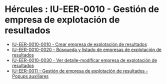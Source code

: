# Hércules : IU\-EER\-0010 \- Gestión de empresa de explotación de resultados



* [IU\-EER\-0010\-0010 \- Crear empresa de explotación de resultados](/hercules/sgi-sistema-de-gestion-de-investigacion/requisitos-y-analisis-funcional/analisis-funcional-sgi-hercules/eer-modulo-de-empresas-de-explotacion-de-resultados-ebts-eicnts-spin-offs/eer-interfaz-de-usuario/iu-eer-0010-gestion-de-empresa-de-explotacion-de-resultados/iu-eer-0010-0010-crear-empresa-de-explotacion-de-resultados/index.md "/hercules/sgi-sistema-de-gestion-de-investigacion/requisitos-y-analisis-funcional/analisis-funcional-sgi-hercules/eer-modulo-de-empresas-de-explotacion-de-resultados-ebts-eicnts-spin-offs/eer-interfaz-de-usuario/iu-eer-0010-gestion-de-empresa-de-explotacion-de-resultados/iu-eer-0010-0010-crear-empresa-de-explotacion-de-resultados/index.md")
* [IU\-EER\-0010\-0020 \- Búsqueda y listado de empresas de explotación de resultados](/hercules/sgi-sistema-de-gestion-de-investigacion/requisitos-y-analisis-funcional/analisis-funcional-sgi-hercules/eer-modulo-de-empresas-de-explotacion-de-resultados-ebts-eicnts-spin-offs/eer-interfaz-de-usuario/iu-eer-0010-gestion-de-empresa-de-explotacion-de-resultados/iu-eer-0010-0020-busqueda-y-listado-de-empresas-de-explotacion-de-resultados.md "/hercules/sgi-sistema-de-gestion-de-investigacion/requisitos-y-analisis-funcional/analisis-funcional-sgi-hercules/eer-modulo-de-empresas-de-explotacion-de-resultados-ebts-eicnts-spin-offs/eer-interfaz-de-usuario/iu-eer-0010-gestion-de-empresa-de-explotacion-de-resultados/iu-eer-0010-0020-busqueda-y-listado-de-empresas-de-explotacion-de-resultados.md")
* [IU\-EER\-0010\-0030 \- Ver detalle\-modificar empresa de explotación de resultados](/hercules/sgi-sistema-de-gestion-de-investigacion/requisitos-y-analisis-funcional/analisis-funcional-sgi-hercules/eer-modulo-de-empresas-de-explotacion-de-resultados-ebts-eicnts-spin-offs/eer-interfaz-de-usuario/iu-eer-0010-gestion-de-empresa-de-explotacion-de-resultados/iu-eer-0010-0030-ver-detalle-modificar-empresa-de-explotacion-de-resultados/index.md "/hercules/sgi-sistema-de-gestion-de-investigacion/requisitos-y-analisis-funcional/analisis-funcional-sgi-hercules/eer-modulo-de-empresas-de-explotacion-de-resultados-ebts-eicnts-spin-offs/eer-interfaz-de-usuario/iu-eer-0010-gestion-de-empresa-de-explotacion-de-resultados/iu-eer-0010-0030-ver-detalle-modificar-empresa-de-explotacion-de-resultados/index.md")
* [IU\-EER\-0011 \- Gestión de empresa de explotación de resultados \- Popups auxiliares](/hercules/sgi-sistema-de-gestion-de-investigacion/requisitos-y-analisis-funcional/analisis-funcional-sgi-hercules/eer-modulo-de-empresas-de-explotacion-de-resultados-ebts-eicnts-spin-offs/eer-interfaz-de-usuario/iu-eer-0010-gestion-de-empresa-de-explotacion-de-resultados/iu-eer-0011-gestion-de-empresa-de-explotacion-de-resultados-popups-auxiliares/index.md "/hercules/sgi-sistema-de-gestion-de-investigacion/requisitos-y-analisis-funcional/analisis-funcional-sgi-hercules/eer-modulo-de-empresas-de-explotacion-de-resultados-ebts-eicnts-spin-offs/eer-interfaz-de-usuario/iu-eer-0010-gestion-de-empresa-de-explotacion-de-resultados/iu-eer-0011-gestion-de-empresa-de-explotacion-de-resultados-popups-auxiliares/index.md")




